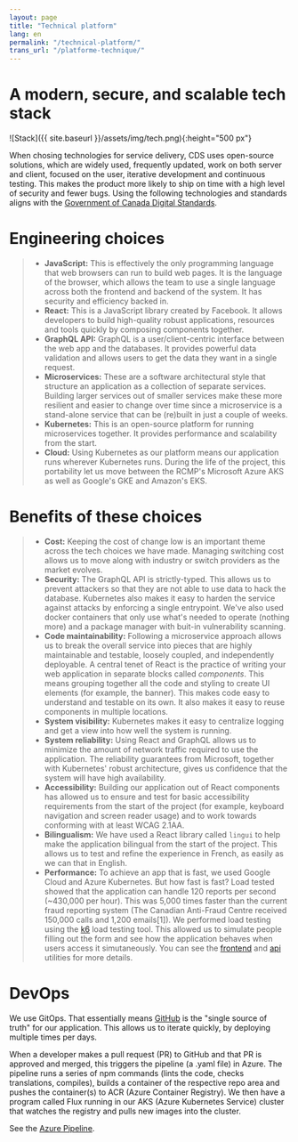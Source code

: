 ```yaml
---
layout: page
title: "Technical platform"
lang: en
permalink: "/technical-platform/"
trans_url: "/platforme-technique/"
---
```


# A modern, secure, and scalable tech stack

![Stack]({{ site.baseurl }}/assets/img/tech.png){:height="500 px"}

When chosing technologies for service delivery, CDS uses open-source solutions, which are widely used, frequently updated,  work on both server and client, focused on the user, iterative development and continuous testing. This makes the product more likely to ship on time with a high level of security and fewer bugs. Using the following technologies and standards aligns with the [Government of Canada Digital Standards](https://www.canada.ca/en/government/system/digital-government/government-canada-digital-standards.html).

# Engineering choices
 > * **JavaScript:** This is effectively the only programming language that web browsers can  run to build web pages. It is the language of the browser, which allows the team to use a single language across both the frontend and backend of the system. It has security and efficiency backed in.
 > * **React:** This is a JavaScript library created by Facebook. It allows developers to build high-quality robust applications, resources and tools quickly by composing components together.
 > * **GraphQL API:** GraphQL is a user/client-centric interface between the web app and the databases. It provides powerful data validation and allows users to get the data they want in a single request.
 > * **Microservices:** These are a software architectural style that structure an application as a collection of separate services. Building larger services out of smaller services make these more resilient and easier to change over time since a microservice is a stand-alone service that can be (re)built in just a couple of weeks.
 > * **Kubernetes:** This is an open-source platform for running microservices together. It provides performance and scalability from the start. 
 > * **Cloud:** Using Kubernetes as our platform means our application runs wherever Kubernetes runs. During the life of the project, this portability let us move between the RCMP's Microsoft Azure AKS as well as Google's GKE and Amazon's EKS.

# Benefits of these choices

> *  **Cost:** Keeping the cost of change low is an important theme across the tech choices we have made. Managing switching cost allows us to move along with industry or switch providers as the market evolves.
> *  **Security:** The GraphQL API is strictly-typed. This allows us to prevent attackers so that they are not able to use data to hack the database. Kubernetes also makes it easy to harden the service against attacks by enforcing a single entrypoint. We've also used docker containers that only use what's needed to operate (nothing more) and a package manager with buit-in vulnerability scanning.
> *  **Code maintainability:** Following a microservice approach allows us to break the overall service into pieces that are highly maintainable and testable, loosely coupled, and independently deployable. A central tenet of React is the practice of writing your web application in separate blocks called _components_. This means grouping together all the code and styling to create UI elements (for example, the banner). This makes code easy to understand and testable on its own. It also makes it easy to reuse components in multiple locations. 
> *  **System visibility:** Kubernetes makes it easy to centralize logging and get a view into how well the system is running.
> *  **System reliability:** Using React and GraphQL allows us to minimize the amount of network traffic required to use the application. The reliability guarantees from Microsoft, together with Kubernetes' robust architecture, gives us confidence that the system will have high availability.
> *  **Accessibility:** Building our application out of React components has allowed us to ensure and test for basic accessibility requirements from the start of the project (for example, keyboard navigation and screen reader usage) and to work towards conforming with at least WCAG 2.1AA.
> *  **Bilingualism:** We have used a React library called `lingui` to help make the application bilingual from the start of the project. This allows us to test and refine the experience in French, as easily as we can that in English.
> *  **Performance:** To achieve an app that is fast, we used Google Cloud and Azure Kubernetes. But how fast is fast? Load tested showed that the application can handle 120 reports per second (~430,000 per hour). This was 5,000 times faster than the current fraud reporting system (The Canadian Anti-Fraud Centre received 150,000 calls and 1,200 emails[1]). We performed load testing using the [k6](https://docs.k6.io) load testing tool. This allowed us to simulate people filling out the form and see how the application behaves when users access it simutaneously. You can see the [frontend](https://github.com/cds-snc/report-a-cybercrime/blob/master/frontend/utils/loadTesting.js) and [api](https://github.com/cds-snc/report-a-cybercrime/blob/master/api/utils/loadTesting.js) utilities for more details.
  
# DevOps

We use GitOps. That essentially means [GitHub](https://github.com/cds-snc/report-a-cybercrime) is the "single source of truth" for our application. This allows us to iterate quickly, by deploying multiple times per days.

When a developer makes a pull request (PR) to GitHub and that PR is approved and merged, this triggers the pipeline (a .yaml file) in Azure. The pipeline runs a series of npm commands (lints the code, checks translations, compiles), builds a container of the respective repo area and pushes the container(s) to ACR (Azure Container Registry). We then have a program called Flux running in our AKS (Azure Kubernetes Service) cluster that watches the registry and pulls new images into the cluster.

See the [Azure Pipeline](../assets/docs/azure-pipeline.pdf).
